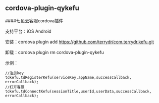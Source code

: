 cordova-plugin-qykefu
-------------------------------
####七鱼云客服cordova插件

支持平台：iOS Android

安装：cordova plugin add https://github.com/terrydr/com.terrydr.kefu.git

卸载：cordova plugin rm cordova-plugin-qykefu

示例：

    //注册key
    tdkefu.tdRegisterKefu(serviceKey,appName,successCallback, errorCallback);
    //打开客服
    tdkefu.tdConnectKefu(sessionTitle,userId,userData,successCallback, errorCallback);

